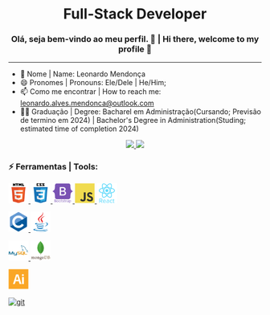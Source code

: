 <h1 align="center">Full-Stack Developer</h1>
<h3 align="center">Olá, seja bem-vindo ao meu perfil. 👋 | Hi there, welcome to my profile 👋</h3>
<hr/>

- 👦 Nome | Name: Leonardo Mendonça
- 😄 Pronomes | Pronouns: Ele/Dele | He/Him; 
- 📫 Como me encontrar | How to reach me: leonardo.alves.mendonca@outlook.com
- 👨‍🎓 Graduação | Degree: Bacharel em Administração(Cursando; Previsão de termino em 2024) | Bachelor's Degree in Administration(Studing; estimated time of completion 2024)


<div align="center">
<a href="https://www.linkedin.com/in/leonardoalvesm/">
<img height="180em" src="https://github-readme-stats.vercel.app/api?username=LeonardFLY&bg_color=000000&show_icons=true&icon_color=e20be2&title_color=e20be2%&text_color=ffffff"/>
<img height="180em" src="https://github-readme-stats.vercel.app/api/top-langs/?username=LeonardFLY&layout=compact&bg_color=000000&show_icons=true&icon_color=e20be2&title_color=e20be2%&text_color=ffffff"/>
</a>
</div>
  
  ### ⚡ Ferramentas | Tools:
<p align="left">
<a href="https://www.w3.org/html/" target="_blank"> <img src="https://raw.githubusercontent.com/devicons/devicon/master/icons/html5/html5-original-wordmark.svg" alt="html5" width="40" height="40"/> </a> <a href="https://www.w3schools.com/css/" target="_blank"> <img src="https://raw.githubusercontent.com/devicons/devicon/master/icons/css3/css3-original-wordmark.svg" alt="css3" width="40" height="40"/> </a> <a href="https://getbootstrap.com" target="_blank"> <img src="https://raw.githubusercontent.com/devicons/devicon/master/icons/bootstrap/bootstrap-plain-wordmark.svg" alt="bootstrap" width="40" height="40"/> </a>  <a href="https://developer.mozilla.org/en-US/docs/Web/JavaScript" target="_blank"> <img src="https://raw.githubusercontent.com/devicons/devicon/master/icons/javascript/javascript-original.svg" alt="javascript" width="40" height="40"/> </a> <a href="https://www.react.com/" target="_blank"> <img src="https://raw.githubusercontent.com/devicons/devicon/master/icons/react/react-original-wordmark.svg" alt="react" width="40" height="40"/> </a> 
  
<a href="https://www.cprogramming.com/" target="_blank"> <img src="https://raw.githubusercontent.com/devicons/devicon/master/icons/c/c-original.svg" alt="c" width="40" height="40"/> </a>   <a href="https://www.java.com" target="_blank"> <img src="https://raw.githubusercontent.com/devicons/devicon/master/icons/java/java-original.svg" alt="java" width="40" height="40"/> </a>
  
<a href="https://www.mysql.com/" target="_blank"> <img src="https://raw.githubusercontent.com/devicons/devicon/master/icons/mysql/mysql-original-wordmark.svg" alt="mysql" width="40" height="40"/> </a> <a href="https://www.mongodb.com/" target="_blank"> <img src="https://raw.githubusercontent.com/devicons/devicon/master/icons/mongodb/mongodb-original-wordmark.svg" alt="mongodb" width="40" height="40"/> </a> 
  
  <a href="https://www.illustrator.com/" target="_blank"> <img src="https://github.com/devicons/devicon/blob/master/icons/illustrator/illustrator-plain.svg" alt="illustrator" width="40" height="40"/> </a> 

<a href="https://git-scm.com/" target="_blank"> <img src="https://www.vectorlogo.zone/logos/git-scm/git-scm-icon.svg" alt="git" width="40" height="40"/> </a>
</p><br><br>

<!--
**LeonardFLY/LeonardFLY** is a ✨ _special_ ✨ repository because its `README.md` (this file) appears on your GitHub profile.

Here are some ideas to get you started:

- 🔭 I’m currently working on ...
- 🌱 I’m currently learning ...
- 👯 I’m looking to collaborate on ...
- 🤔 I’m looking for help with ...
- 💬 Ask me about ...
- 📫 How to reach me: ...
- 😄 Pronouns: ...
- ⚡ Fun fact: ...
-->
